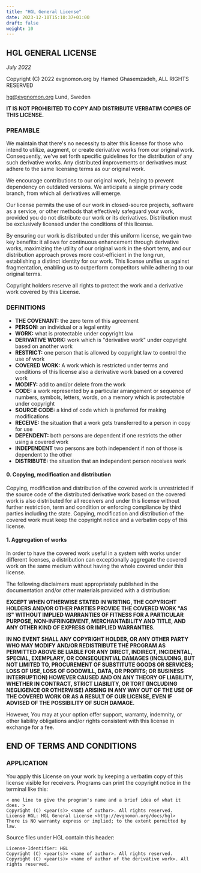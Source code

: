 ```yaml
---
title: "HGL General License"
date: 2023-12-10T15:10:37+01:00
draft: false
weight: 10
---
```


## HGL GENERAL LICENSE

*July 2022*

Copyright (C) 2022 evgnomon.org by Hamed Ghasemzadeh, ALL RIGHTS RESERVED  

hg@evgnomon.org
Lund, Sweden

**IT IS NOT PROHIBITED TO COPY AND DISTRIBUTE VERBATIM COPIES OF THIS LICENSE.**

### PREAMBLE

We maintain that there's no necessity to alter this license for those who intend to utilize, augment, or create derivative works from our original work. Consequently, we've set forth specific guidelines for the distribution of any such derivative works. Any distributed improvements or derivatives must adhere to the same licensing terms as our original work.

We encourage contributions to our original work, helping to prevent dependency on outdated versions. We anticipate a single primary code branch, from which all derivatives will emerge.

Our license permits the use of our work in closed-source projects, software as a service, or other methods that effectively safeguard your work, provided you do not distribute our work or its derivatives. Distribution must be exclusively licensed under the conditions of this license.

By ensuring our work is distributed under this uniform license, we gain two key benefits: it allows for continuous enhancement through derivative works, maximizing the utility of our original work in the short term, and our distribution approach proves more cost-efficient in the long run, establishing a distinct identity for our work. This license unifies us against fragmentation, enabling us to outperform competitors while adhering to our original terms.

Copyright holders reserve all rights to protect the work and a derivative work covered by this License.

### DEFINITIONS
- **THE COVENANT:** the zero term of this agreement
- **PERSON:** an individual or a legal entity
- **WORK:** what is protectable under copyright law
- **DERIVATIVE WORK:** work which is "derivative work" under copyright based on another work
- **RESTRICT:** one person that is allowed by copyright law to control the use of work
- **COVERED WORK:** A work which is restricted under terms and conditions of this license also a derivative work based on a covered work
- **MODIFY:** add to and/or delete from the work
- **CODE:** a work represented by a particular arrangement or sequence of numbers, symbols, letters, words, on a memory which is protectable under copyright
- **SOURCE CODE:** a kind of code which is preferred for making modifications
- **RECEIVE:** the situation that a work gets transferred to a person in copy for use
- **DEPENDENT:** both persons are dependent if one restricts the other using a covered work
- **INDEPENDENT** two persons are both independent if non of those is dependent to the other
- **DISTRIBUTE:** the situation that an independent person receives work 

#### 0. Copying, modification and distribution

Copying, modification and distribution of the covered work is unrestricted if the source code of the distributed derivative work based on the covered work is also distributed for all receivers and under this license without further restriction, term and condition or enforcing compliance by third parties including the state. Copying, modification and distribution of the covered work must keep the copyright notice and a verbatim copy of this license.

#### 1. Aggregation of works

In order to have the covered work useful in a system with works under different licenses, a distribution can exceptionally aggregate the covered work on the same medium without having the whole covered under this license.

The following disclaimers must appropriately published in the documentation and/or other materials provided with a distribution:

**EXCEPT WHEN OTHERWISE STATED IN WRITING, THE COPYRIGHT HOLDERS AND/OR OTHER PARTIES PROVIDE THE COVERED WORK "AS IS" WITHOUT IMPLIED WARRANTIES OF FITNESS FOR A PARTICULAR PURPOSE, NON-INFRINGEMENT, MERCHANTABILITY AND TITLE, AND ANY OTHER KIND OF EXPRESS OR IMPLIED WARRANTIES.**

**IN NO EVENT SHALL ANY COPYRIGHT HOLDER, OR ANY OTHER PARTY WHO MAY MODIFY AND/OR REDISTRIBUTE THE PROGRAM AS PERMITTED ABOVE BE LIABLE FOR ANY DIRECT, INDIRECT, INCIDENTAL, SPECIAL, EXEMPLARY, OR CONSEQUENTIAL DAMAGES (INCLUDING, BUT NOT LIMITED TO, PROCUREMENT OF SUBSTITUTE GOODS OR SERVICES; LOSS OF USE, LOSS OF GOODWILL, DATA, OR PROFITS; OR BUSINESS INTERRUPTION) HOWEVER CAUSED AND ON ANY THEORY OF LIABILITY, WHETHER IN CONTRACT, STRICT LIABILITY, OR TORT (INCLUDING NEGLIGENCE OR OTHERWISE) ARISING IN ANY WAY OUT OF THE USE OF THE COVERED WORK OR AS A RESULT OF OUR LICENSE, EVEN IF ADVISED OF THE POSSIBILITY OF SUCH DAMAGE.**

However, You may at your option offer support, warranty, indemnity, or other liability obligations and/or rights consistent with this license in exchange for a fee.

## END OF TERMS AND CONDITIONS

### APPLICATION

You apply this License on your work by keeping a verbatim copy of this license visible for receivers.
Programs can print the copyright notice in the terminal like this:

```plaintext
< one line to give the program's name and a brief idea of what it does. >
Copyright (C) <year(s)> <name of author>. All rights reserved.
License HGL: HGL General License <http://evgnomon.org/docs/hgl>
There is NO warranty express or implied; to the extent permitted by law.
```

Source files under HGL contain this header:
```plaintext
License-Identifier: HGL
Copyright (C) <year(s)> <name of author>. All rights reserved.
Copyright (C) <year(s)> <name of author of the derivative work>. All rights reserved.
```
